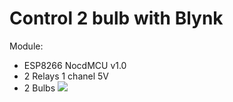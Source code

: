 # Control 2 bulb with Blynk
Module:
- ESP8266 NocdMCU v1.0
- 2 Relays 1 chanel 5V
- 2 Bulbs
![](https://github.com/lhnguyen99/Arduino/blob/master/Project/Control%202%20bulb%20with%20Blynk/Blynk.png)

